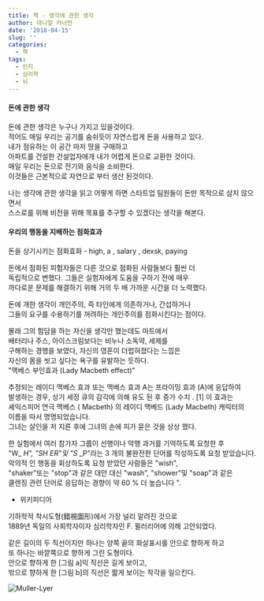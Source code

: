 ```yaml
---
title: 책 - 생각에 관한 생각
author: 대니얼 카너먼
date: '2018-04-15'
slug: ''
categories:
  - 책
tags:
  - 인지
  - 심리학
  - 뇌
---
```


#### 돈에 관한 생각

돈에 관한 생각은 누구나 가지고 있을것이다.<br />
적어도 매일 우리는 공기를 숨쉬듯이 자연스럽게 돈을 사용하고 있다. <br />
내가 점유하는 이 공간 마저 땅을 구매하고 <br />
아파트를 건설한 건설업자에개 내가 어렵게 돈으로 교환한 것이다.<br />
매일 우리는 돈으로 전기와 음식을 소비한다.<br />
이것들은 근본적으로 자연으로 부터 생산 된것이다.<br />

나는 생각에 관한 생각을 읽고 어떻게 하면 스타트업 팀원들이 돈만 목적으로 삼지 않으면서<br />
스스로를 위해 비전을 위해 목표를 추구할 수 있겠다는 생각을 해본다.<br />


#### 우리의 행동을 지배하는 점화효과

돈을 상기시키는 점화효화 - high, a , salary , dexsk, paying

돈에서 점화된 피험자들은 다른 것으로 점화된 사람들보다 훨씬 더<br />
독립적으로 변했다. 그들은 실험자에게 도움을 구하기 전에 매우 <br />
까다로운 문제를 해결하기 위해 거의 두 배 가까운 시간을 더 노력했다.

돈에 개한 생각이 개인주의, 즉 타인에게 의존하거나, 간섭하거나 <br />
그들의 요구를 수용하기를 꺼려하는 개인주의를 점화시킨다는 점이다.

몰래 그의 험담을 하는 자신을 생각만 했는데도 마트에서 <br />
배터리나 주스, 아이스크림보다는 비누나 소독약, 세제를 <br />
구해하는 경행을 보였다, 자신의 영혼이 더럽혀졌다는 느낌은 <br />
자신의 몸을 씻고 싶다는 욕구를 유발하는 듯하다.<br />
"맥베스 부인효과 (Lady Macbeth effect)"

추정되는 레이디 맥베스 효과 또는 맥베스 효과 A는 프라이밍 효과 (A)에 응답하여<br /> 발생하는 경우, 상기 세정 큐의 감각에 의해 유도 된 후 증가 수치 . [1] 이 효과는<br /> 셰익스피어 연극 맥베스 ( Macbeth) 의 레이디 맥베드 (Lady Macbeth) 캐릭터의<br /> 이름을 따서 명명되었습니다.<br />
그녀는 살인을 저 지른 후에 그녀의 손에 피가 묻은 것을 상상 했다.<br />

한 실험에서 여러 참가자 그룹이 선행이나 악행 과거를 기억하도록 요청한 후<br /> 
"W_ _H", "SH_ _ER"및 "S_ _P"라는 3 개의 불완전한 단어를 작성하도록 요청 받았습니다.<br /> 악의적 인 행동을 회상하도록 요청 받았던 사람들은 "wish",<br /> "shaker"또는 "stop"과 같은 대안 대신 "wash", "shower"및 "soap"과 같은<br />
클렌징 관련 단어로 응답하는 경향이 약 60 % 더 높습니다 ". <br />
- 위키피디아 <br />

기하학적 착시도형(錯視圖形)에서 가장 널리 알려진 것으로<br />
1889년 독일의 사회학자이자 심리학자인 F. 뮐러리어에 의해 고안되었다.

같은 길이의 두 직선이지만 하나는 양쪽 끝의 화살표시를 안으로 향하게 하고 <br />
또 하나는 바깥쪽으로 향하게 그린 도형이다.<br />
안으로 향하게 한 [그림 a]익 직선은 길게 보이고, <br />
밖으로 향하게 한 [그림 b]의 직선은 짧게 보이는 착각을 일으킨다.<br />

![Muller-Lyer](https://github.com/DataSoccer/soccer_club_miterang/tree/master/content/img/Muller-Lyer_figure.jpg)



